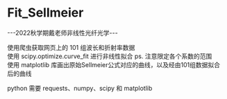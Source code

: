 # Fit_Sellmeier
---2022秋学期戴老师非线性光纤光学---

使用爬虫获取网页上的 101 组波长和折射率数据  
使用 scipy.optimize.curve_fit 进行非线性拟合  ps. 注意限定各个系数的范围  
使用 matplotlib 库画出原始Sellmeier公式对应的曲线，以及经由101组数据拟合后的曲线  
  
 python 需要 requests、numpy、scipy 和 matplotlib
